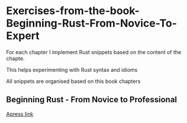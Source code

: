 # Exercises-from-the-book-Beginning-Rust-From-Novice-To-Expert
For each chapter I implement Rust snippets based on the content of the chapte.

This helps experimenting with Rust syntax and idioms

All snippets are organised based on this book chapters

## Beginning Rust - From Novice to Professional
[Apress link](https://www.apress.com/gp/book/9781484234679)
